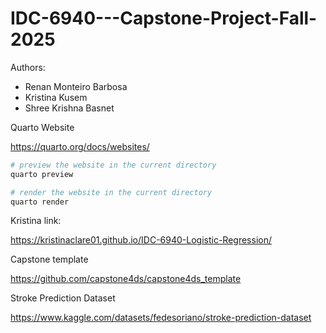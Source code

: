 # IDC-6940---Capstone-Project-Fall-2025
 
Authors:
- Renan Monteiro Barbosa
- Kristina Kusem
- Shree Krishna Basnet

Quarto Website

https://quarto.org/docs/websites/

```bash
# preview the website in the current directory
quarto preview
```

```bash
# render the website in the current directory
quarto render 
```

Kristina link:

https://kristinaclare01.github.io/IDC-6940-Logistic-Regression/

Capstone template

https://github.com/capstone4ds/capstone4ds_template


Stroke Prediction Dataset

https://www.kaggle.com/datasets/fedesoriano/stroke-prediction-dataset